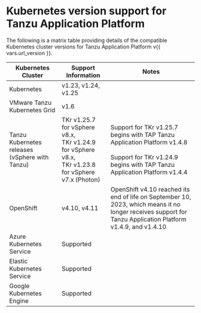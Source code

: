 # Kubernetes version support for Tanzu Application Platform

The following is a matrix table providing details of the compatible Kubernetes 
cluster versions for Tanzu Application Platform v{{ vars.url_version }}.

<table>
<thead>
  <tr>
    <th>Kubernetes Cluster</th>
    <th>Support Information</th>
    <th>Notes</th>
  </tr>
</thead>
<tbody>
  <tr>
    <td>Kubernetes</td>
    <td>v1.23, v1.24, v1.25</td>
    <td></td>
  </tr>
  <tr>
    <td>VMware Tanzu Kubernetes Grid</td>
    <td>v1.6</td>
    <td></td>
  </tr>
  <tr>
    <td>Tanzu Kubernetes releases (vSphere with Tanzu)</td>
    <td>TKr v1.25.7 for vSphere v8.x, <br>TKr v1.24.9 for vSphere v8.x,<br>TKr v1.23.8 for vSphere v7.x (Photon)</td>
    <td>Support for TKr v1.25.7 begins with TAP Tanzu Application Platform v1.4.8<br><br>Support for TKr v1.24.9 begins with TAP Tanzu Application Platform v1.4.4<br></td>
  </tr>
  <tr>
    <td>OpenShift</td>
    <td>v4.10, v4.11</td>
    <td>OpenShift v4.10 reached its end of life on September 10, 2023, which means it no longer receives support for Tanzu Application Platform v1.4.9, and v1.4.10</td>
  </tr>
  <tr>
    <td>Azure Kubernetes Service</td>
    <td>Supported</td>
    <td></td>
  </tr>
  <tr>
    <td>Elastic Kubernetes Service</td>
    <td>Supported</td>
    <td></td>
  </tr>
  <tr>
    <td>Google Kubernetes Engine</td>
    <td>Supported</td>
    <td></td>
  </tr>
</tbody>
</table>
